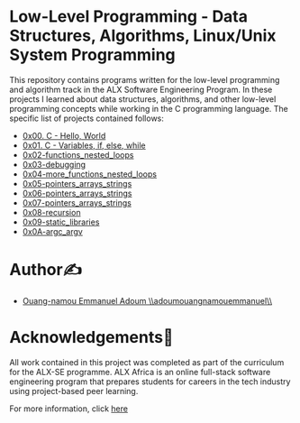 <h1>Low-Level Programming - Data Structures, Algorithms, Linux/Unix System Programming</h1>
<p>This repository contains programs written for the low-level programming and algorithm track in the ALX Software Engineering Program. In these projects I learned about data structures, algorithms, and other low-level programming concepts while working in the C programming language. The specific list of projects contained follows:</p>
<ul>
<li> <a href="https://github.com/adoumouangnamouemmanuel/alx-low_level_programming/tree/master/0x00-hello_world">0x00. C - Hello, World</a> </li>
<li> <a href="https://github.com/adoumouangnamouemmanuel/alx-low_level_programming/tree/master/0x01-variables_if_else_while">0x01. C - Variables, if, else, while</a> </li>
<li> <a href="https://github.com/adoumouangnamouemmanuel/alx-low_level_programming/tree/master/0x02-functions_nested_loops">0x02-functions_nested_loops</a> </li>
<li> <a href="https://github.com/adoumouangnamouemmanuel/alx-low_level_programming/tree/master/0x03-debugging">0x03-debugging</a> </li>
<li> <a href="https://github.com/adoumouangnamouemmanuel/alx-low_level_programming/tree/master/0x04-more_functions_nested_loops">0x04-more_functions_nested_loops</a> </li>
<li> <a href="https://github.com/adoumouangnamouemmanuel/alx-low_level_programming/tree/master/0x05-pointers_arrays_strings">0x05-pointers_arrays_strings</a> </li>
<li> <a href="https://github.com/adoumouangnamouemmanuel/alx-low_level_programming/tree/master/0x06-pointers_arrays_strings">0x06-pointers_arrays_strings</a> </li>
<li> <a href="https://github.com/adoumouangnamouemmanuel/alx-low_level_programming/tree/master/0x07-pointers_arrays_strings">0x07-pointers_arrays_strings</a> </li>
<li> <a href="https://github.com/adoumouangnamouemmanuel/alx-low_level_programming/tree/master/0x08-recursion">0x08-recursion</a> </li>
<li> <a href="https://github.com/adoumouangnamouemmanuel/alx-low_level_programming/tree/master/0x09-static_libraries">0x09-static_libraries</a> </li>
<li> <a href="https://github.com/adoumouangnamouemmanuel/alx-low_level_programming/tree/master/0x0A-argc_argv">0x0A-argc_argv</a> </li>
</ul>

<h1>Author✍️</h1>
<ul>
<li> <a href="https://github.com/adoumouangnamouemmanuel"> Ouang-namou Emmanuel Adoum \\adoumouangnamouemmanuel\\ </a></li>
</ul>
<h1>Acknowledgements🙏</h1>
<p>All work contained in this project was completed as part of the curriculum for the ALX-SE programme. ALX Africa is an online full-stack software engineering program that prepares students for careers in the tech industry using project-based peer learning.</p>
<p>For more information, click <a href="https://www.alxafrica.com//">here</a></p>